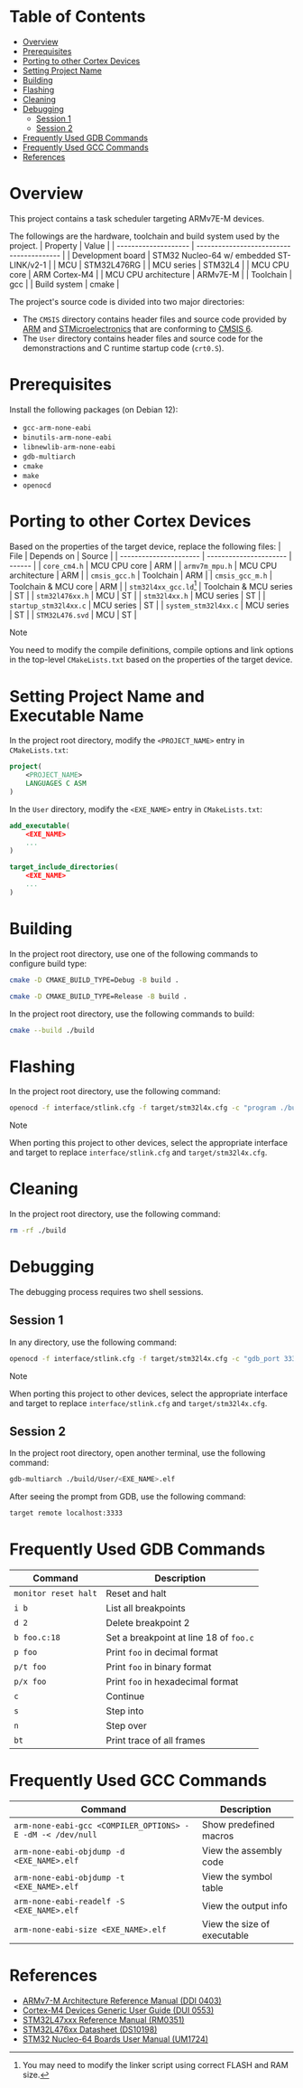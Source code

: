 # Table of Contents
- [Overview](#overview)
- [Prerequisites](#prerequisites)
- [Porting to other Cortex Devices](#porting-to-other-cortex-devices)
- [Setting Project Name](#setting-project-name)
- [Building](#building)
- [Flashing](#flashing)
- [Cleaning](#cleaning)
- [Debugging](#debugging)
    - [Session 1](#session-1)
    - [Session 2](#session-2)
- [Frequently Used GDB Commands](#frequently-used-gdb-commands)
- [Frequently Used GCC Commands](#frequently-used-gcc-commands)
- [References](#references)


# Overview
This project contains a task scheduler targeting ARMv7E-M devices.

The followings are the hardware, toolchain and build system used by the project.
| Property             | Value                                    |
| -------------------- | ---------------------------------------- |
| Development board    | STM32 Nucleo-64 w/ embedded ST-LINK/v2-1 |
| MCU                  | STM32L476RG                              |
| MCU series           | STM32L4                                  |
| MCU CPU core         | ARM Cortex-M4                            |
| MCU CPU architecture | ARMv7E-M                                 |
| Toolchain            | gcc                                      |
| Build system         | cmake                                    |

The project's source code is divided into two major directories:
- The `CMSIS` directory contains header files and source code provided by [ARM](https://github.com/ARM-software/CMSIS_6/tree/main/CMSIS/Core) and [STMicroelectronics](https://github.com/STMicroelectronics/cmsis_device_l4) that are conforming to [CMSIS 6](https://arm-software.github.io/CMSIS_6/latest/General/index.html).
- The `User` directory contains header files and source code for the demonstractions and C runtime startup code (`crt0.S`).


# Prerequisites
Install the following packages (on Debian 12):
- `gcc-arm-none-eabi`
- `binutils-arm-none-eabi`
- `libnewlib-arm-none-eabi`
- `gdb-multiarch`
- `cmake`
- `make`
- `openocd`


# Porting to other Cortex Devices
Based on the properties of the target device, replace the following files:
| File                   | Depends on             | Source |
| ---------------------- | ---------------------- | ------ |
| `core_cm4.h`           | MCU CPU core           | ARM    |
| `armv7m_mpu.h`         | MCU CPU architecture   | ARM    |
| `cmsis_gcc.h`          | Toolchain              | ARM    |
| `cmsis_gcc_m.h`        | Toolchain & MCU core   | ARM    |
| `stm32l4xx_gcc.ld`[^1] | Toolchain & MCU series | ST     |
| `stm32l476xx.h`        | MCU                    | ST     |
| `stm32l4xx.h`          | MCU series             | ST     |
| `startup_stm32l4xx.c`  | MCU series             | ST     |
| `system_stm32l4xx.c`   | MCU series             | ST     |
| `STM32L476.svd`        | MCU                    | ST     |
[^1]: You may need to modify the linker script using correct FLASH and RAM size.

> [!NOTE]
> You need to modify the compile definitions, compile options and link options in the top-level `CMakeLists.txt` based on the properties of the target device.


# Setting Project Name and Executable Name
In the project root directory, modify the `<PROJECT_NAME>` entry in `CMakeLists.txt`:
```cmake
project(
    <PROJECT_NAME>
    LANGUAGES C ASM
)
```

In the `User` directory, modify the `<EXE_NAME>` entry in `CMakeLists.txt`:
```cmake
add_executable(
    <EXE_NAME>
    ...
)

target_include_directories(
    <EXE_NAME>
    ...
)
```


# Building
In the project root directory, use one of the following commands to configure build type:
```bash
cmake -D CMAKE_BUILD_TYPE=Debug -B build .

cmake -D CMAKE_BUILD_TYPE=Release -B build .
```
In the project root directory, use the following commands to build:
```bash
cmake --build ./build
```


# Flashing
In the project root directory, use the following command:
```bash
openocd -f interface/stlink.cfg -f target/stm32l4x.cfg -c "program ./build/User/<EXE_NAME>.elf verify reset exit"
```
> [!NOTE]
> When porting this project to other devices, select the appropriate interface and target to replace `interface/stlink.cfg` and `target/stm32l4x.cfg`.


# Cleaning
In the project root directory, use the following command:
```bash
rm -rf ./build
```


# Debugging
The debugging process requires two shell sessions.

## Session 1
In any directory, use the following command:
```bash
openocd -f interface/stlink.cfg -f target/stm32l4x.cfg -c "gdb_port 3333"
```
> [!NOTE]
> When porting this project to other devices, select the appropriate interface and target to replace `interface/stlink.cfg` and `target/stm32l4x.cfg`.

## Session 2
In the project root directory, open another terminal, use the following command:
```bash
gdb-multiarch ./build/User/<EXE_NAME>.elf
```
After seeing the prompt from GDB, use the following command:
```bash
target remote localhost:3333
```


# Frequently Used GDB Commands
| Command              | Description                            |
| -------------------- | -------------------------------------- |
| `monitor reset halt` | Reset and halt                         |
| `i b`                | List all breakpoints                   |
| `d 2`                | Delete breakpoint 2                    |
| `b foo.c:18`         | Set a breakpoint at line 18 of `foo.c` |
| `p foo`              | Print `foo` in decimal format          |
| `p/t foo`            | Print `foo` in binary format           |
| `p/x foo`            | Print `foo` in hexadecimal format      |
| `c`                  | Continue                               |
| `s`                  | Step into                              |
| `n`                  | Step over                              |
| `bt`                 | Print trace of all frames              |


# Frequently Used GCC Commands
| Command                                                    | Description                 |
| ---------------------------------------------------------- | --------------------------- |
| `arm-none-eabi-gcc <COMPILER_OPTIONS> -E -dM -< /dev/null` | Show predefined macros      |
| `arm-none-eabi-objdump -d <EXE_NAME>.elf`                  | View the assembly code      |
| `arm-none-eabi-objdump -t <EXE_NAME>.elf`                  | View the symbol table       |
| `arm-none-eabi-readelf -S <EXE_NAME>.elf`                  | View the output info        |
| `arm-none-eabi-size <EXE_NAME>.elf`                        | View the size of executable |


# References
- [ARMv7-M Architecture Reference Manual (DDI 0403)](https://developer.arm.com/documentation/ddi0403/latest/)
- [Cortex-M4 Devices Generic User Guide (DUI 0553)](https://developer.arm.com/documentation/dui0553/latest/)
- [STM32L47xxx Reference Manual (RM0351)](https://www.st.com/resource/en/reference_manual/rm0351-stm32l47xxx-stm32l48xxx-stm32l49xxx-and-stm32l4axxx-advanced-armbased-32bit-mcus-stmicroelectronics.pdf)
- [STM32L476xx Datasheet (DS10198)](https://www.st.com/resource/en/datasheet/stm32l476je.pdf)
- [STM32 Nucleo-64 Boards User Manual (UM1724)](https://www.st.com/resource/en/user_manual/um1724-stm32-nucleo64-boards-mb1136-stmicroelectronics.pdf)
